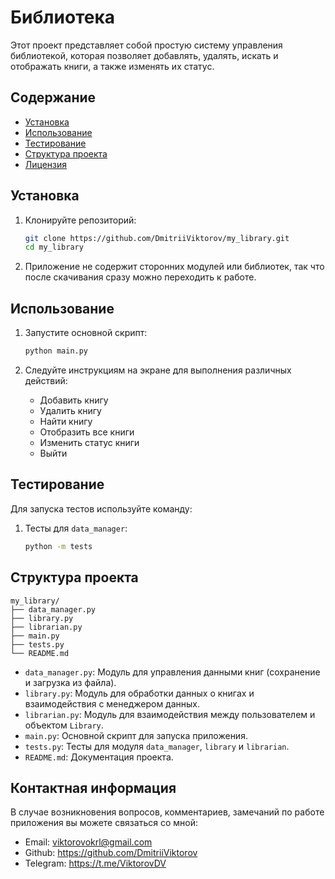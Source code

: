 # Библиотека

Этот проект представляет собой простую систему управления библиотекой, 
которая позволяет добавлять, удалять, искать и отображать книги, а также изменять их статус.

## Содержание

- [Установка](#установка)
- [Использование](#использование)
- [Тестирование](#тестирование)
- [Структура проекта](#структура-проекта)
- [Лицензия](#лицензия)

## Установка

1. Клонируйте репозиторий:
    ```sh
    git clone https://github.com/DmitriiViktorov/my_library.git
    cd my_library
    ```

2. Приложение не содержит сторонних модулей или библиотек, так что после скачивания сразу можно переходить к работе.

## Использование

1. Запустите основной скрипт:
    ```sh
    python main.py
    ```

2. Следуйте инструкциям на экране для выполнения различных действий:
    - Добавить книгу
    - Удалить книгу
    - Найти книгу
    - Отобразить все книги
    - Изменить статус книги
    - Выйти

## Тестирование

Для запуска тестов используйте команду:

1. Тесты для `data_manager`:
    ```sh
    python -m tests
    ```

## Структура проекта

    my_library/
    ├── data_manager.py
    ├── library.py
    ├── librarian.py
    ├── main.py
    ├── tests.py
    └── README.md

- `data_manager.py`: Модуль для управления данными книг (сохранение и загрузка из файла).
- `library.py`: Модуль для обработки данных о книгах и взаимодействия с менеджером данных.
- `librarian.py`: Модуль для взаимодействия между пользователем и объектом `Library`.
- `main.py`: Основной скрипт для запуска приложения.
- `tests.py`: Тесты для модуля `data_manager`, `library` и `librarian`.
- `README.md`: Документация проекта.


## Контактная информация

В случае возникновения вопросов, комментариев, замечаний по работе приложения вы можете связаться со мной:
- Email: viktorovokrl@gmail.com
- Github: https://github.com/DmitriiViktorov
- Telegram: https://t.me/ViktorovDV
